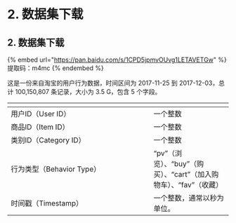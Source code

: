 # 2. 数据集下载

## 2. 数据集下载

{% embed url="https://pan.baidu.com/s/1CPD5jpmvOUvg1LETAVETGw" %}
提取码：m4mc
{% endembed %}

这是一份来自淘宝的用户行为数据，时间区间为 2017-11-25 到 2017-12-03，总计 100,150,807 条记录，大小为 3.5 G，包含 5 个字段。

<table><thead><tr><th width="309"></th><th></th></tr></thead><tbody><tr><td>用户ID（User ID）</td><td>一个整数</td></tr><tr><td>商品ID（Item ID）</td><td>一个整数</td></tr><tr><td>类别ID（Category ID）</td><td>一个整数</td></tr><tr><td>行为类型（Behavior Type）</td><td>“pv”（浏览）、“buy”（购买）、“cart”（加入购物车）、“fav”（收藏）</td></tr><tr><td>时间戳（Timestamp）</td><td>一个整数，通常以秒为单位。</td></tr></tbody></table>
